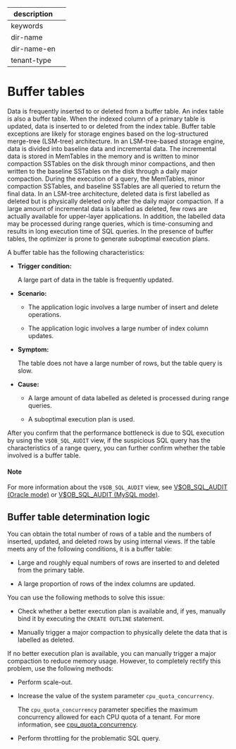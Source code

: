 | description ||
|---|---|
| keywords ||
| dir-name ||
| dir-name-en ||
| tenant-type ||

# Buffer tables

Data is frequently inserted to or deleted from a buffer table. An index table is also a buffer table. When the indexed column of a primary table is updated, data is inserted to or deleted from the index table. Buffer table exceptions are likely for storage engines based on the log-structured merge-tree (LSM-tree) architecture. In an LSM-tree-based storage engine, data is divided into baseline data and incremental data. The incremental data is stored in MemTables in the memory and is written to minor compaction SSTables on the disk through minor compactions, and then written to the baseline SSTables on the disk through a daily major compaction. During the execution of a query, the MemTables, minor compaction SSTables, and baseline SSTables are all queried to return the final data. In an LSM-tree architecture, deleted data is first labelled as deleted but is physically deleted only after the daily major compaction. If a large amount of incremental data is labelled as deleted, few rows are actually available for upper-layer applications. In addition, the labelled data may be processed during range queries, which is time-consuming and results in long execution time of SQL queries. In the presence of buffer tables, the optimizer is prone to generate suboptimal execution plans.

<!-- ![Buffer tables](https://obbusiness-private.oss-cn-shanghai.aliyuncs.com/doc/img/observer/410-easy/tuning-buffer-table.jpg)

The preceding analysis shows the following characteristics of a buffer table: -->

A buffer table has the following characteristics:

* **Trigger condition:**

   A large part of data in the table is frequently updated.

* **Scenario:**

   * The application logic involves a large number of insert and delete operations.

   * The application logic involves a large number of index column updates.

* **Symptom:**

   The table does not have a large number of rows, but the table query is slow.

* **Cause:**

   * A large amount of data labelled as deleted is processed during range queries.

   * A suboptimal execution plan is used.

After you confirm that the performance bottleneck is due to SQL execution by using the `V$OB_SQL_AUDIT` view, if the suspicious SQL query has the characteristics of a range query, you can further confirm whether the table involved is a buffer table.

<main id="notice" type='explain'>
    <h4>Note</h4>
    <p>For more information about the <code>V$OB_SQL_AUDIT</code> view, see <a href="../../../../../700.reference/700.system-views/500.system-view-of-oracle-mode/300.performance-view-of-oracle-mode/35300.v-ob_sql_audit-of-oracle-mode.md">V$OB_SQL_AUDIT (Oracle mode)</a> or <a href="../../../../../700.reference/700.system-views/400.system-view-of-mysql-mode/300.performance-view-of-mysql-mode/34100.v-ob_sql_audit-of-mysql-mode.md">V$OB_SQL_AUDIT (MySQL mode)</a>. </p>
</main>

## Buffer table determination logic

You can obtain the total number of rows of a table and the numbers of inserted, updated, and deleted rows by using internal views. If the table meets any of the following conditions, it is a buffer table:

* Large and roughly equal numbers of rows are inserted to and deleted from the primary table.

* A large proportion of rows of the index columns are updated.

You can use the following methods to solve this issue:

* Check whether a better execution plan is available and, if yes, manually bind it by executing the `CREATE OUTLINE` statement.

* Manually trigger a major compaction to physically delete the data that is labelled as deleted.

If no better execution plan is available, you can manually trigger a major compaction to reduce memory usage. However, to completely rectify this problem, use the following methods:

* Perform scale-out.

* Increase the value of the system parameter `cpu_quota_concurrency`.

   The `cpu_quota_concurrency` parameter specifies the maximum concurrency allowed for each CPU quota of a tenant. For more information, see [cpu_quota_concurrency](../../../../../700.reference/800.configuration-items-and-system-variables/100.system-configuration-items/400.tenant-level-configuration-items/1800.cpu_quota_concurrency.md).

* Perform throttling for the problematic SQL query.